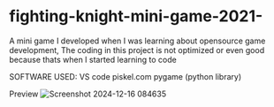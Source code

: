 # fighting-knight-mini-game-2021-
A mini game I developed when I was learning about opensource game development, The coding in this project is not optimized or even good because thats when I started learning to code

SOFTWARE USED:
VS code
piskel.com
pygame (python library)

Preview
![Screenshot 2024-12-16 084635](https://github.com/user-attachments/assets/1c155ef7-ba7b-4b77-a93d-8155c53c1c8b)
